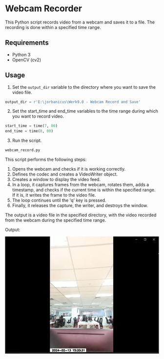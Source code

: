 # Webcam Recorder

This Python script records video from a webcam and saves it to a file. The recording is done within a specified time range.

## Requirements

- Python 3
- OpenCV (cv2)

## Usage

1. Set the `output_dir` variable to the directory where you want to save the video file.

```python
output_dir = r'E:\jorbanicus\Werk9.0 - Webcam Record and Save'
```

2. Set the start_time and end_time variables to the time range during which you want to record video.

```python
start_time = time(7, 00)  
end_time = time(8, 00)  
```

3. Run the script.
``` python
webcam_record.py
```

This script performs the following steps:

1. Opens the webcam and checks if it is working correctly.
2. Defines the codec and creates a VideoWriter object.
3. Creates a window to display the video feed.
4. In a loop, it captures frames from the webcam, rotates them, adds a timestamp, and checks if the current time is within the specified range. If it is, it writes the frame to the video file.
5. The loop continues until the 'q' key is pressed.
6. Finally, it releases the capture, the writer, and destroys the window.
 
The output is a video file in the specified directory, with the video recorded from the webcam during the specified time range.


Output:

![Output](./Output.JPG)
